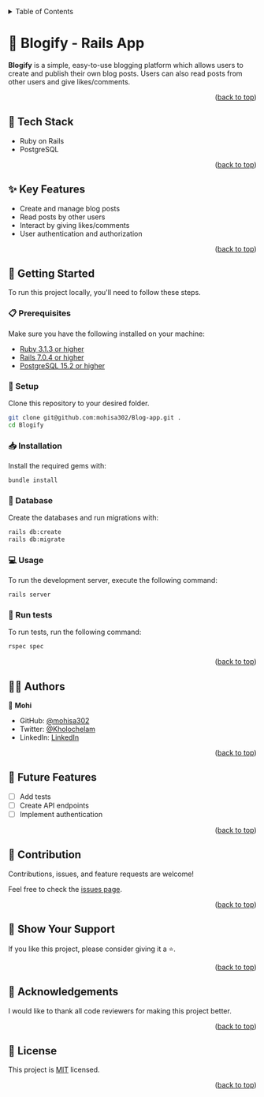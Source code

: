 <a name="readme-top"></a>

<details>
<summary>Table of Contents</summary>

- [📰 Blogify - Rails App ](#-blogify---rails-app-)
  - [🧰 Tech Stack ](#-tech-stack--)
  - [✨ Key Features ](#-key-features--)
  - [📘 Getting Started ](#-getting-started--)
    - [📋 Prerequisites](#-prerequisites)
    - [📂 Setup](#-setup)
    - [📥 Installation](#-installation)
    - [💾 Database](#-database)
    - [💻 Usage](#-usage)
    - [🧪 Run tests](#-run-tests)
  - [👨‍🚀 Authors ](#-authors--)
  - [🎯 Future Features ](#-future-features--)
  - [🤝 Contribution ](#-contribution--)
  - [💖 Show Your Support ](#-show-your-support--)
  - [🙏 Acknowledgements](#-acknowledgements)
  - [📜 License ](#-license-)
  </details>

# 📰 Blogify - Rails App <a name="about-project"></a>

**Blogify** is a simple, easy-to-use blogging platform which allows users to create and publish their own blog posts. Users can also read posts from other users and give likes/comments.

<p align="right">(<a href="#readme-top">back to top</a>)</p>

## 🧰 Tech Stack <a name="tech-stack"></a>

- Ruby on Rails
- PostgreSQL

<p align="right">(<a href="#readme-top">back to top</a>)</p>

## ✨ Key Features <a name="key-features"></a>

- Create and manage blog posts
- Read posts by other users
- Interact by giving likes/comments
- User authentication and authorization

<p align="right">(<a href="#readme-top">back to top</a>)</p>

## 📘 Getting Started <a name="getting-started"></a>

To run this project locally, you'll need to follow these steps.

### 📋 Prerequisites

Make sure you have the following installed on your machine:

- [Ruby 3.1.3 or higher](https://www.ruby-lang.org/en/)
- [Rails 7.0.4 or higher](https://rubyonrails.org/)
- [PostgreSQL 15.2 or higher](https://www.postgresql.org/)

### 📂 Setup

Clone this repository to your desired folder.

```sh
git clone git@github.com:mohisa302/Blog-app.git .
cd Blogify
```

### 📥 Installation

Install the required gems with:

```sh
bundle install
```

### 💾 Database

Create the databases and run migrations with:

```sh
rails db:create
rails db:migrate
```

### 💻 Usage

To run the development server, execute the following command:

```sh
rails server
```

### 🧪 Run tests

To run tests, run the following command:

```sh
rspec spec
```

<p align="right">(<a href="#readme-top">back to top</a>)</p>

## 👨‍🚀 Authors <a name="author"></a>

👤 **Mohi**

- GitHub: [@mohisa302](https://github.com/mohisa302)
- Twitter: [@Kholochelam](https://twitter.com/Kholochelam)
- LinkedIn: [LinkedIn](https://linkedin.com/in/mohadese-sadeghi-692551199/)

<p align="right">(<a href="#readme-top">back to top</a>)</p>

## 🎯 Future Features <a name="future-features"></a>

- [ ] Add tests
- [ ] Create API endpoints
- [ ] Implement authentication

<p align="right">(<a href="#readme-top">back to top</a>)</p>

## 🤝 Contribution <a name="contribution"></a>

Contributions, issues, and feature requests are welcome!

Feel free to check the [issues page](https://github.com/bernabasy/Blogify/issues).

<p align="right">(<a href="#readme-top">back to top</a>)</p>

## 💖 Show Your Support <a name="support"></a>

If you like this project, please consider giving it a ⭐.

<p align="right">(<a href="#readme-top">back to top</a>)</p>

## 🙏 Acknowledgements

I would like to thank all code reviewers for making this project better.

<p align="right">(<a href="#readme-top">back to top</a>)</p>

## 📜 License <a name="license"></a>

This project is [MIT](./LICENSE) licensed.

<p align="right">(<a href="#readme-top">back to top</a>)</p>
